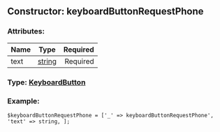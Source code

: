 ## Constructor: keyboardButtonRequestPhone  

### Attributes:

| Name     |    Type       | Required |
|----------|:-------------:|---------:|
|text|[string](../types/string.md) | Required|



### Type: [KeyboardButton](../types/KeyboardButton.md)


### Example:

```
$keyboardButtonRequestPhone = ['_' => keyboardButtonRequestPhone', 'text' => string, ];
```
